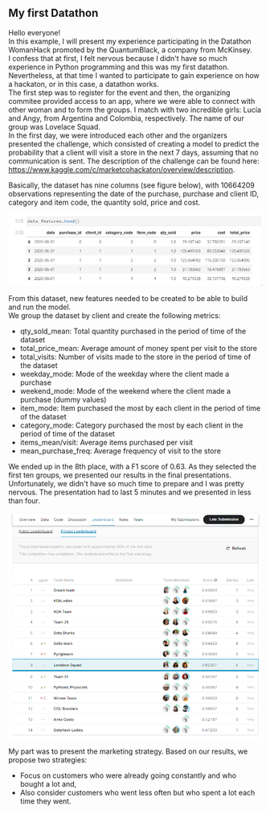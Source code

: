 ## My first Datathon
Hello everyone!  
In this example, I will present my experience participating in the Datathon WomanHack promoted by the QuantumBlack, a company from McKinsey.  
I confess that at first, I felt nervous because I didn't have so much experience in Python programming and this was my first datathon. Nevertheless, at that time I wanted to participate to gain experience on how a hackaton, or in this case, a datathon works.  
The first step was to register for the event and then, the organizing commitee provided access to an app, where we were able to connect with other woman and to form the groups. I match with two incredible girls: Lucía and Angy, from Argentina and Colombia, respectively. The name of our group was Lovelace Squad.   
In the first day, we were introduced each other and the organizers presented the challenge, which consisted of creating a model to predict the probability that a client will visit a store in the next 7 days, assuming that no communication is sent. The description of the challenge can be found here: https://www.kaggle.com/c/marketcohackaton/overview/description.  

Basically, the dataset has nine columns (see figure below), with 10664209 observations representing the date of the purchase, purchase and client ID, category and item code, the quantity sold, price and cost.  

<img src="https://github.com/neli12/screenshots-figures/blob/main/head_data.PNG" width="700" />  

From this dataset, new features needed to be created to be able to build and run the model.  
We group the dataset by client and create the following metrics:

- qty_sold_mean: Total quantity purchased in the period of time of the dataset
- total_price_mean: Average amount of money spent per visit to the store
- total_visits: Number of visits made to the store in the period of time of the dataset
- weekday_mode: Mode of the weekday where the client made a purchase
- weekend_mode: Mode of the weekend where the client made a purchase (dummy values)
- item_mode: Item purchased the most by each client in the period of time of the dataset
- category_mode: Category purchased the most by each client in the period of time of the dataset
- items_mean/visit: Average items purchased per visit
- mean_purchase_freq: Average frequency of visit to the store  

We ended up in the 8th place, with a F1 score of 0.63. As they selected the first ten groups, we presented our results in the final presentations. Unfortunately, we didn't have so much time to prepare and I was pretty nervous. The presentation had to last 5 minutes and we presented in less than four.

<img src="https://github.com/neli12/screenshots-figures/blob/main/datathon_results.PNG" width="700" />

My part was to present the marketing strategy. Based on our results, we propose two strategies:
- Focus on customers who were already going constantly and who bought a lot and,
- Also consider customers who went less often but who spent a lot each time they went.
